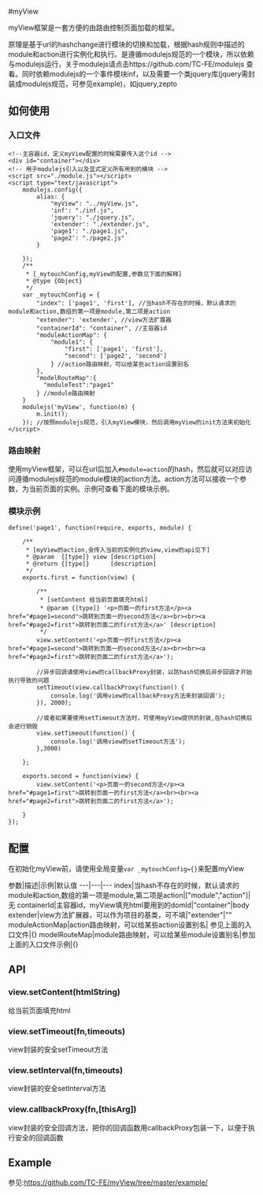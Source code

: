 #myView

myView框架是一套方便的由路由控制页面加载的框架。

原理是基于url的hashchange进行模块的切换和加载，根据hash规则中描述的module和action进行实例化和执行。是遵循modulejs规范的一个模块，所以依赖与modulejs运行，关于modulejs请点击https://github.com/TC-FE/modulejs 查看。同时依赖modulejs的一个事件模块inf，以及需要一个类jquery库(jquery需封装成modulejs规范，可参见example)，如jquery,zepto

## 如何使用



### 入口文件

```
<!--主容器id，定义myView配置的时候需要传入这个id -->
<div id="container"></div>
<!-- 用于modulejs引入以及显式定义所有用到的模块 -->
<script src="./module.js"></script>
<script type="text/javascript">
    modulejs.config({
        alias: {
            "myView": "../myView.js",
            'inf': "./inf.js",
            'jquery': "./jquery.js",
            'extender': "./extender.js",
            'page1': "./page1.js",
            'page2': "./page2.js"
        }

    });
    /**
     * [_mytouchConfig,myView的配置,参数见下面的解释]
     * @type {Object}
     */
    var _mytouchConfig = {
        "index": ['page1', 'first'], //当hash不存在的时候，默认请求的module和action,数组的第一项是module,第二项是action
        "extender": 'extender', //view方法扩展器
        "containerId": "container", //主容器id
        "moduleActionMap": {
            "module1": {
                "first": ['page1', 'first'],
                "second": ['page2', 'second']
            } //action路由映射，可以给某些action设置别名
        },
        "modelRouteMap":{
          "moduleTest":"page1"
        } //module路由映射
    }
    modulejs('myView', function(m) {
        m.init();
    }); //按照modulejs规范，引入myView模块，然后调用myView的init方法来初始化
</script>
  ```

### 路由映射

使用myView框架，可以在url后加入```#module=action```的hash，然后就可以对应访问遵循modulejs规范的module模块的action方法。action方法可以接收一个参数，为当前页面的实例。示例可查看下面的模块示例。

### 模块示例

```
define('page1', function(require, exports, module) {

    /**
     * [myView的action,会传入当前的实例化的view,view的api见下]
     * @param  {[type]} view [description]
     * @return {[type]}      [description]
     */
    exports.first = function(view) {

        /**
         * [setContent 给当前页面填充html]
         * @param {[type]} '<p>页面一的first方法</p><a href="#page1=second">跳转到页面一的second方法</a><br><br><a href="#page2=first">跳转到页面二的first方法</a>' [description]
         */
        view.setContent('<p>页面一的first方法</p><a href="#page1=second">跳转到页面一的second方法</a><br><br><a href="#page2=first">跳转到页面二的first方法</a>');

        //异步回调请使用view的callbackProxy封装，以防hash切换后异步回调才开始执行导致的问题
        setTimeout(view.callbackProxy(function() {
            console.log('调用view的callbackProxy方法来封装回调');
        }), 2000);

        //或者如果要使用setTimeout方法时，可使用myView提供的封装,在hash切换后会进行销毁
        view.setTimeout(function() {
            console.log('调用view的setTimeout方法');
        },3000)

    };

    exports.second = function(view) {
        view.setContent('<p>页面一的second方法</p><a href="#page1=first">跳转到页面一的first方法</a><br><br><a href="#page2=first">跳转到页面二的first方法</a>');

    }
});

```

## 配置

在初始化myView前，请使用全局变量```var _mytouchConfig={}```来配置myView

参数|描述|示例|默认值
---|---|---
index|当hash不存在的时候，默认请求的module和action,数组的第一项是module,第二项是action|["module","action"]|无
containerId|主容器id，myView填充html要用到的domId|"container"|body
extender|view方法扩展器，可以作为项目的基类，可不填|"extender"|""
moduleActionMap|action路由映射，可以给某些action设置别名| 参见上面的入口文件|{}
modelRouteMap|module路由映射，可以给某些module设置别名|参加上面的入口文件示例|{}

## API

### view.setContent(htmlString)

给当前页面填充html


### view.setTimeout(fn,timeouts)

view封装的安全setTimeout方法

### view.setInterval(fn,timeouts)

view封装的安全setInterval方法

### view.callbackProxy(fn,[thisArg])

view封装的安全回调方法，把你的回调函数用callbackProxy包装一下，以便于执行安全的回调函数

  ## Example

  参见:https://github.com/TC-FE/myView/tree/master/example/
